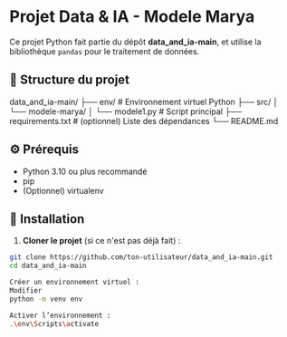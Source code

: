 # Projet Data & IA - Modele Marya

Ce projet Python fait partie du dépôt **data_and_ia-main**, et utilise la bibliothèque `pandas` pour le traitement de données.

## 📁 Structure du projet

data_and_ia-main/ ├── env/ # Environnement virtuel Python ├── src/ │ └── modele-marya/ │ └── modele1.py # Script principal ├── requirements.txt # (optionnel) Liste des dépendances └── README.md


## ⚙️ Prérequis

- Python 3.10 ou plus recommandé
- pip
- (Optionnel) virtualenv

## 🚀 Installation

1. **Cloner le projet** (si ce n'est pas déjà fait) :

```bash
git clone https://github.com/ton-utilisateur/data_and_ia-main.git
cd data_and_ia-main

Créer un environnement virtuel :
Modifier
python -m venv env

Activer l’environnement :
.\env\Scripts\activate  